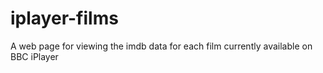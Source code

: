 # iplayer-films
A web page for viewing the imdb data for each film currently available on BBC iPlayer
